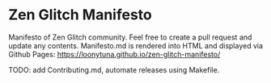 # Zen Glitch Manifesto

Manifesto of Zen Glitch community. Feel free to create a pull request and update any contents. Manifesto.md is rendered into HTML and displayed via Github Pages: https://loonytuna.github.io/zen-glitch-manifesto/

TODO: add Contributing.md, automate releases using Makefile.

